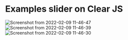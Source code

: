 # Examples slider on Clear JS
![Screenshot from 2022-02-09 11-46-47](https://user-images.githubusercontent.com/70544122/153159504-a1eff8cd-e054-45bf-a6d8-3313022b72ed.png)
![Screenshot from 2022-02-09 11-46-39](https://user-images.githubusercontent.com/70544122/153159513-0b775769-9ca0-47d5-84f1-d8ee43f7e6fb.png)
![Screenshot from 2022-02-09 11-46-30](https://user-images.githubusercontent.com/70544122/153159518-9eb49adc-cfd5-4d65-8d5c-26304c3da4d1.png)
